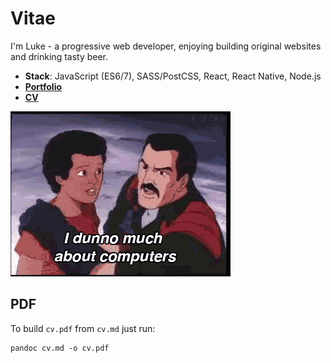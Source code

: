 # Vitae

I'm Luke - a progressive web developer, enjoying building original websites and drinking tasty beer.

- **Stack**: JavaScript (ES6/7), SASS/PostCSS, React, React Native, Node.js
- **[Portfolio](http://www.level-out.com/)**
- **[CV](cv.md)**

![a CV gif](cv.gif)

## PDF

To build `cv.pdf` from `cv.md` just run:

```
pandoc cv.md -o cv.pdf
```
